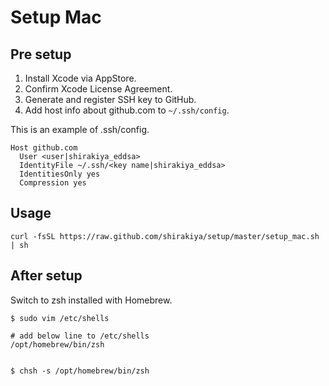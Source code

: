 # Setup Mac
## Pre setup
1. Install Xcode via AppStore.
2. Confirm Xcode License Agreement.
3. Generate and register SSH key to GitHub.
4. Add host info about github.com to `~/.ssh/config`.

This is an example of .ssh/config.

```
Host github.com
  User <user|shirakiya_eddsa>
  IdentityFile ~/.ssh/<key name|shirakiya_eddsa>
  IdentitiesOnly yes
  Compression yes
```


## Usage
```
curl -fsSL https://raw.github.com/shirakiya/setup/master/setup_mac.sh | sh
```


## After setup
Switch to zsh installed with Homebrew.

```
$ sudo vim /etc/shells

# add below line to /etc/shells
/opt/homebrew/bin/zsh


$ chsh -s /opt/homebrew/bin/zsh
```
